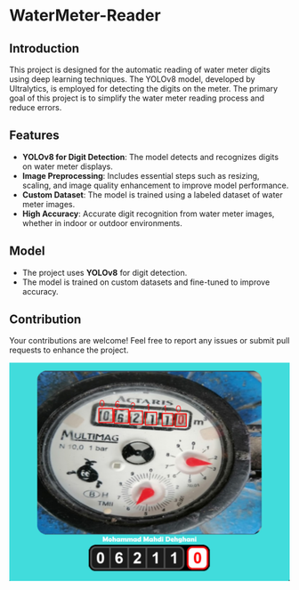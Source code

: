 # WaterMeter-Reader

## Introduction
This project is designed for the automatic reading of water meter digits using deep learning techniques. The YOLOv8 model, developed by Ultralytics, is employed for detecting the digits on the meter. The primary goal of this project is to simplify the water meter reading process and reduce errors.

## Features
- **YOLOv8 for Digit Detection**: The model detects and recognizes digits on water meter displays.
- **Image Preprocessing**: Includes essential steps such as resizing, scaling, and image quality enhancement to improve model performance.
- **Custom Dataset**: The model is trained using a labeled dataset of water meter images.
- **High Accuracy**: Accurate digit recognition from water meter images, whether in indoor or outdoor environments.

## Model
- The project uses **YOLOv8** for digit detection.
- The model is trained on custom datasets and fine-tuned to improve accuracy.

## Contribution
Your contributions are welcome! Feel free to report any issues or submit pull requests to enhance the project.

![Digital-clock](https://github.com/MMD1426/WaterMeter-Reader/blob/main/Screenshot%202024-08-15%20133256.png)
